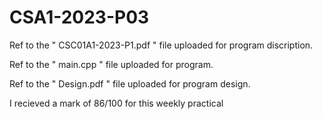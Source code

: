 # CSA1-2023-P03

Ref to the " CSC01A1-2023-P1.pdf " file uploaded for program discription.

Ref to the " main.cpp " file uploaded for program.

Ref to the " Design.pdf " file uploaded for program design.


I recieved a mark of 86/100 for this weekly practical
